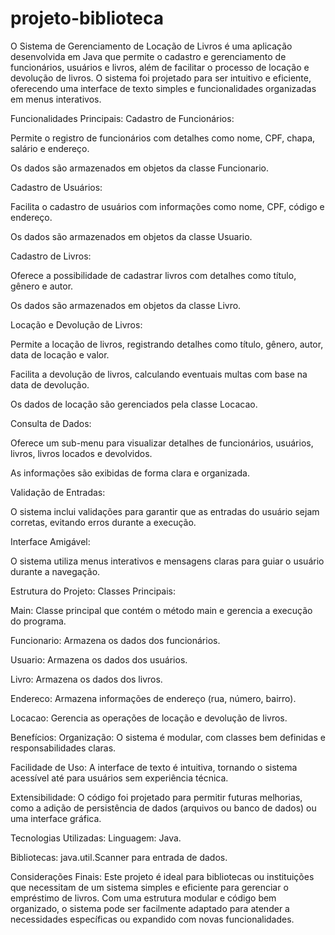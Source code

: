 # projeto-biblioteca

O Sistema de Gerenciamento de Locação de Livros é uma aplicação desenvolvida em Java que permite o cadastro e gerenciamento de funcionários, usuários e livros, além de facilitar o processo de locação e devolução de livros. O sistema foi projetado para ser intuitivo e eficiente, oferecendo uma interface de texto simples e funcionalidades organizadas em menus interativos.

Funcionalidades Principais:
Cadastro de Funcionários:

Permite o registro de funcionários com detalhes como nome, CPF, chapa, salário e endereço.

Os dados são armazenados em objetos da classe Funcionario.

Cadastro de Usuários:

Facilita o cadastro de usuários com informações como nome, CPF, código e endereço.

Os dados são armazenados em objetos da classe Usuario.

Cadastro de Livros:

Oferece a possibilidade de cadastrar livros com detalhes como título, gênero e autor.

Os dados são armazenados em objetos da classe Livro.

Locação e Devolução de Livros:

Permite a locação de livros, registrando detalhes como título, gênero, autor, data de locação e valor.

Facilita a devolução de livros, calculando eventuais multas com base na data de devolução.

Os dados de locação são gerenciados pela classe Locacao.

Consulta de Dados:

Oferece um sub-menu para visualizar detalhes de funcionários, usuários, livros, livros locados e devolvidos.

As informações são exibidas de forma clara e organizada.

Validação de Entradas:

O sistema inclui validações para garantir que as entradas do usuário sejam corretas, evitando erros durante a execução.

Interface Amigável:

O sistema utiliza menus interativos e mensagens claras para guiar o usuário durante a navegação.

Estrutura do Projeto:
Classes Principais:

Main: Classe principal que contém o método main e gerencia a execução do programa.

Funcionario: Armazena os dados dos funcionários.

Usuario: Armazena os dados dos usuários.

Livro: Armazena os dados dos livros.

Endereco: Armazena informações de endereço (rua, número, bairro).

Locacao: Gerencia as operações de locação e devolução de livros.

Benefícios:
Organização: O sistema é modular, com classes bem definidas e responsabilidades claras.

Facilidade de Uso: A interface de texto é intuitiva, tornando o sistema acessível até para usuários sem experiência técnica.

Extensibilidade: O código foi projetado para permitir futuras melhorias, como a adição de persistência de dados (arquivos ou banco de dados) ou uma interface gráfica.

Tecnologias Utilizadas:
Linguagem: Java.

Bibliotecas: java.util.Scanner para entrada de dados.

Considerações Finais:
Este projeto é ideal para bibliotecas ou instituições que necessitam de um sistema simples e eficiente para gerenciar o empréstimo de livros. Com uma estrutura modular e código bem organizado, o sistema pode ser facilmente adaptado para atender a necessidades específicas ou expandido com novas funcionalidades.

